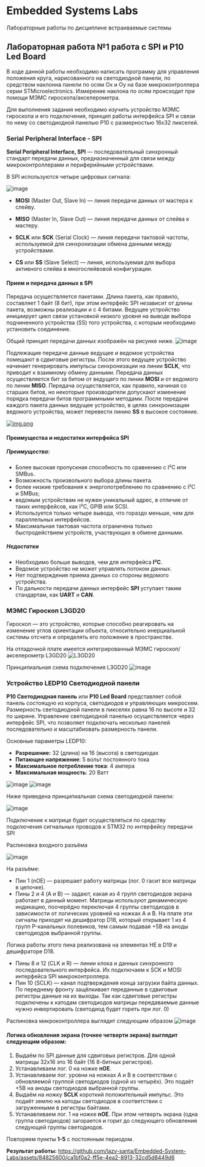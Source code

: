# **Embedded Systems Labs**
Лабораторные работы по дисциплине встраиваемые системы

## Лабораторная работа №1 работа с SPI и P10 Led Board

В ходе данной работы необходимо написать программу для управления положения круга, нарисованного на светодиодной панели, по средством наклонна панели по осям Ox и Oy
на базе микроконтроллера серии STMicroelectronics. Измерение наклона по осям происходит при помощи МЭМС гироскопа/акселерометра. 

Для выполнения задания необходимо изучить устройство МЭМС гироскопа и его подключения, принцип работы интерфейса SPI и связи по нему 
со светодиодной панелью P10 с размерностью 16x32 пикселей.

### Serial Peripheral Interface - SPI
**Serial Peripheral Interface, SPI** — последовательный синхронный стандарт передачи данных,
предназначенный для связи между микроконтроллерами и периферийными устройствами.

В SPI используются четыре цифровых сигнала:

![image](https://github.com/lazy-santa/Embedded-System-Labs/assets/84825600/80397aaa-a444-4a6e-8ee8-54a6f8c181d2)

* **MOSI** (Master Out, Slave In) — линия передачи данных от мастера к слейву.

* **MISO** (Master In, Slave Out) — линия передачи данных от слейва к мастеру.

* **SCLK** или **SCK** (Serial Clock) — линия передачи тактовой частоты, используемой для синхронизации обмена данными между устройствами.

* **CS** или **SS** (Slave Select) — линия, используемая для выбора активного слейва в многослейвовой конфигурации.

#### Прием и передача данных в SPI
Передача осуществляется пакетами. Длина пакета, как правило, составляет 1 байт (8 бит),
при этом интерфейс SPI независит от длины пакета, возможны реализации и с 4 битами.
Ведущее устройство инициирует цикл связи установкой
низкого уровня на выводе выбора подчиненного устройства (SS)
того устройства, с которым необходимо установить соединение.

Общий принцип передачи данных изображён на рисунке ниже.
![image](https://github.com/lazy-santa/Embedded-System-Labs/assets/84825600/e3564e5e-c1a6-4838-85ce-980b27c64055)


Подлежащие передаче данные ведущее и ведомое устройства помещают
в сдвиговые регистры. После этого ведущее устройство начинает
генерировать импульсы синхронизации на линии **SCLK**, что приводит
к взаимному обмену данными. Передача данных осуществляется бит
за битом от ведущего по линии **MOSI** и от ведомого по линии **MISO**.
Передача осуществляется, как правило, начиная со старших битов,
но некоторые производители допускают изменение порядка передачи
битов программными методами. После передачи каждого пакета данных
ведущее устройство, в целях синхронизации ведомого устройства,
может перевести линию **SS** в высокое состояние.

[![img.png](images/img_int.png)](https://commons.wikimedia.org/wiki/File:SPI_8-bit_circular_transfer.svg?uselang=ru)

#### Преимущества и недостатки интерфейса SPI
##### Преимущества:
* Более высокая пропускная способность по сравнению с I²C или SMBus.
* Возможность произвольного выбора длины пакета.
* более низкие требования к энергопотреблению по сравнению с I²C и SMBus;
* ведомым устройствам не нужен уникальный адрес, в отличие от таких интерфейсов, как I²C, GPIB или SCSI.
* Используется только четыре вывода, что гораздо меньше, чем для параллельных интерфейсов.
* Максимальная тактовая частота ограничена только быстродействием устройств, участвующих в обмене данными.

##### Недостатки
* Необходимо больше выводов, чем для интерфейса **I²C**.
* Ведомое устройство не может управлять потоком данных.
* Нет подтверждения приема данных со стороны ведомого устройства.
* По дальности передачи данных интерфейс **SPI** уступает таким стандартам, как **UART** и **CAN**.

### МЭМС Гироскоп L3GD20
Гироскоп — это устройство, которые способно реагировать на изменение углов ориентации объекта,
относительно инерциальной системы отсчета и определять его положение в пространстве. 

На отладочной плате имеется интегрированный МЭМС гироскоп/акселерометр L3GD20
![L3GD20](https://github.com/lazy-santa/Embedded-System-Labs/assets/84825600/8e5172b1-98c9-40e5-89ee-e945507bf404)

Принципиальная схема подключения L3GD20
![image](https://github.com/lazy-santa/Embedded-System-Labs/assets/84825600/df0e6b31-d13d-4a31-8cca-d3f6872540b1)


### Устройство LEDP10 Светодиодной панели
**P10 Светодиодная панель** или **P10 Led Board** представляет собой
панель состоящую из корпуса, светодиодов и управляющих микросхем.
Размерность светодиодной панели в пикселях равна 16 по высоте и
32 по ширине. Управление светодиодной панелью осуществляется
через интерфейс SPI, что позволяет подключать несколько панелей
последовательно и масштабиовать размерность панели.

Основные параметры LEDP10: 
- **Разрешение:** 32 (длина) на 16 (высота) в светодиодах
- **Питающее напряжение**: 5 вольт постоянного тока
- **Максимальное потребление тока**: 4 ампера
- **Максимальная мощность**: 20 Ватт

![image](https://github.com/lazy-santa/Embedded-System-Labs/assets/84825600/95f56691-4c29-4266-853a-ebf2ee979a48)
![image](https://github.com/lazy-santa/Embedded-System-Labs/assets/84825600/3e1f7ce6-cf64-497d-8d7d-6c2fee578411)

Ниже приведена принципиальная схема светодиодной панели:

![image](https://github.com/lazy-santa/Embedded-System-Labs/assets/84825600/05c747d5-1d83-46ad-99e3-8f58f7dfd0e6)

Подключение к матрице будет осуществляться по средству подключения сигнальных проводов к STM32 по интерфейсу передачи SPI

Распиновка входного разъёма

![image](https://github.com/lazy-santa/Embedded-System-Labs/assets/84825600/556ca805-ae99-445d-a3a6-6541f3a6ded5)

На разъёме:
* Пин 1 (nOE) — разрешает работу матрицы (лог. 0 гасит все матрицы в цепочке).
* Пины 2 и 4 (A и B) — задают, какая из 4 групп светодиодов экрана работает в данный момент.
Матрицы используют динамическую индикацию, поочерёдно переключая 4 группы светодиодов в зависимости от логических
уровней на ножках A и B.
На плате эти сигналы приходят на дешифратор D18, который открывает 1 из 4 групп P-канальных полевиков,
тем самым подавая +5В на аноды светодиодов выбранной группы.

Логика работы этого пина реализована на элементах НЕ в D19 и дешифраторе D18.
* Пины 8 и 12 (CLK и R) — линии клока и данных синхронного последовательного интерфейса.
Их подключаем к SCK и MOSI интерфейса SPI микроконтроллера.
* Пин 10 (SCLK) — канал подтверждения конца загрузки байта данных. По переднему фронту защёлкивает переданные в сдвиговые регистры данные на их выходы.
Так как сдвиговые регистры подключены к катодам светодиодов матрицы передаваемые данные нужно инвертировать (светодиод будет гореть при лог. 0)

Распиновка микроконтроллера выглядит следующим образом
![image](https://github.com/lazy-santa/Embedded-System-Labs/assets/84825600/6c667629-3b2c-45da-a63f-f2c4f189ec9f)

#### Логика обновления экрана (точнее четверти экрана) выглядит следующим образом:
1. Выдаём по SPI данные для сдвиговых регистров.
Для одной матрицы 32x16 это 16 байт (16 8-битных регистров).
2. Устанавливаем лог. 0 на ножке **nOE**.
3. Устанавливаем лог. уровни на ножках A и B в соответствии
с обновляемой группой светодиодов (одной из четырёх).
Это подаёт +5В на аноды светодиодов выбранной группы.
4. Выдаём на ножку **SCLK** короткий положительный импульс.
Это подаёт землю на катоды светодиодов в соответствии
с загруженными в регистры байтами.
5. Устанавливаем лог. 1 на ножке **nOE**.
При этом четверть экрана (одна группа светодиодов)
загорается и горит до следующего обновления следующей группы светодиодов.

Повторяем пункты **1-5** с постоянным периодом.

**Результат работы:**
https://github.com/lazy-santa/Embedded-System-Labs/assets/84825600/ca1bf0a2-ff5e-4ea2-8913-32cd5d8449d6
